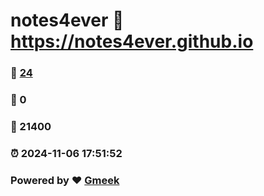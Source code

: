 # notes4ever :link: https://notes4ever.github.io 
### :page_facing_up: [24](https://notes4ever.github.io/tag.html) 
### :speech_balloon: 0 
### :hibiscus: 21400 
### :alarm_clock: 2024-11-06 17:51:52 
### Powered by :heart: [Gmeek](https://github.com/Meekdai/Gmeek)
